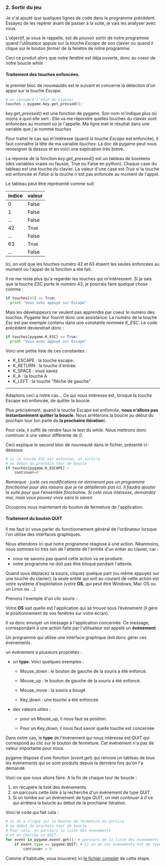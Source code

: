 

### 2. Sortir du jeu
Je n'ai ajouté que quelques lignes de code dans le programme précédent.
Essayez de les repérer avant de passer à la suite,
je vais les analyser avec vous.

L'objectif, je vous le rappelle, est de pouvoir
sortir de notre programme quand l'utilisateur
appuie sur la touche *Escape* de son clavier
ou quand il clique sur le bouton *fermer*
de la fenêtre de notre programme.

Ceci ce produit alors que notre fenêtre est déja ouverte, donc au coeur de notre boucle *while*

#### Traitement des touches enfoncées.

le premier bloc de nouveautés est le suivant et concerne la détection d'un appui sur la touche *Escape*.

```python
# on recupere l'etat du clavier
touches = pygame.key.get_pressed();
```
*key.get_pressed()* est une fonction de pygame. Son nom m'indique plus où moins à quoi elle sert : Elle va me répondre quelles touches du clavier sont enfoncées au moment où je l'appelle.
Ma ligne met le résultat dans une variable que j'ai nommé *touches*

Pour traiter le cas qui m’intéresse (quand la touche *Escape* est enfoncée), il faut connaître la tête de ma variable *touches*. La doc de pygame peut nous renseigner là dessus et en voici une explication très brève.

La réponse de la fonction *key.get_pressed()* est un tableau de booléens (des variables vraies ou fausse, True ou False en python). Chaque case du tableau est une touche du clavier. La valeur d'une case est *True* si la touche est enfoncée et *False* si la touche n'est pas enfoncée au moment de l'appel.

Le tableau peut être représenté comme suit

| indice | valeur |
|---|---|
|0|False|
|1|False|
|...| False|
|42| True |
|...|False|
|63|True|
|...|False|

Ici, on voit que les touches numéro 42 et 63 étaient
les seules enfoncées au moment ou l'appel de la fonciton a été fait.

Il ne me reste plus qu'a regarder les touches qui m'intéressent. Si je sais que la touche *ESC* porte le numéro 43, je pourrais faire quelque chose comme :
```python
if touches[43] == True:
  print "Vous avez appuyé sur Escape"
```
Mais les développeurs ne veulent pas apprendre par coeur le numéro des touches. Pygame leur fournit donc une assistance. Le numéro de la touche *Esc* est par exemple contenu dans une constante nommée *K_ESC*.
Le code précédent deviendrait donc :
```python
if touches[pygame.K_ESC] == True:
  print "Vous avez appuyé sur Escape"
```
Voici une petite liste de ces constantes :

- K_ESCAPE : la touche escape.
- K_RETURN : la touche d'entrée.
- K_SPACE : vous savez
- K_A : la touche A
- K_LEFT : la touche "flêche de gauche"

--------------

Adaptons ceci a notre cas...
Ce qui nous intéresse est, lorsque la touche Escape est enfoncée, de quitter la boucle.

Plus précisément, quand la touche Escape est enfoncée, **nous n'allons pas instantanément quitter la boucle**. Nous arrêterons la boucle au début du prochain tour (on parle de **la prochaine itération**).

Pour cela, il suffit de rendre faux le test du *while*. Nous mettrons donc *continuer* à une valeur différente de *0*.

Ceci explique le second bloc de nouveauté dans le fichier, présenté ci-dessous

```python
# si la touche ESC est enfoncee, on sortira
# au debut du prochain tour de boucle
if touches[pygame.K_ESCAPE] :
    continuer=0
```

*Remarque : juste ces modifications ne donneront pas un programme fonctionnel pour des raisons que je ne détaillerais pas ici. Il faudra ajouter la suite pour que l'ensemble fonctionne. Si cela vous intéresse, demandez moi, mais vous pouvez vivre sans le savoir.*

Occupons nous maintenant du bouton de fermeture de l'application.

#### Traitement du bouton QUIT

Il me faut ici vous parler du fonctionnement général de l'ordinateur lorsque l'on utilise des interfaces graphiques.

Nous attendons ici que notre programme réagisse à une action. Néanmoins, nous sommes ici très loin de l'attente de l'entrée d'un entier au clavier, car :

- nous ne savons pas quand cette action va se produire.
- notre programme ne doit pas être bloqué pendant l'attente.


Quand vous déplacez la souris, cliquez quelque part (ou même appuyez sur une touche du clavier), la seule entité qui soit au courant de cette action est votre système d'exploitation (votre **OS**, qui peut être Windows, Mac OS ou un Linux ou ...)

Prenons l'exemple d'un clic souris :

Votre **OS** sait quelle est l'application qui se trouve sous l’événement (il gère le positionnement de vos fenêtres sur votre écran).

Il va donc envoyer un message à l'application concernée.
Ce message, correspondant à une action faite par
l'utilisateur est appelé un **événement**.

Un programme qui utilise une interface graphique doit donc gérer ces événements.

un événement a plusieurs propriétés :
- un **type**. Voici quelques exemples :

  - Mouse_down : le bouton de gauche de la souris a été enfoncé.

  - Mouse_up : le bouton de gauche de la souris a été enfoncé.

  - Mouse_move : la souris a bougé

  - Key_down : une touche a été enfoncée


- des valeurs utiles :

  - pour un Mouse_up, il nous faut sa position.

  - Pour un Key_down, il nous faut savoir quelle touche est concernée

Dans notre cas, le **type** de l'événement qui nous intéresse est *QUIT* qui correspond au clic sur le bouton de fermeture. Cet événement n'a pas de valeur importante pour nous.

pygame dispose d'une fonction (*event.get*) qui renvoie un tableau de tous les événements qui se sont produits depuis la dernière fois qu'on l'a demandé.

Voici ce que nous allons faire.
A la fin de chaque tour de boucle :

1. on récupère la liste des événements.
2. on parcours cette liste à la recherche d'un événement de type QUIT.
3. Si on tombe sur un événement de type QUIT, on met *continuer* à *0* ce qui arrêtera la boucle au début de la prochaine itération.

Voici le code qui fait cela :

```python
# Si on a clique sur le bouton de fermeture on sortira
# au debut du prochain tour de boucle
# Pour cela, on parcours la liste des evenements
# et on cherche un QUIT...
for event in pygame.event.get(): # parcours de la liste des evenements recus
    if event.type == pygame.QUIT: # Si un de ces evenements est de type QUIT
        continuer = 0
```

Comme d'habitude, vous trouverez ici [le fichier complet](../Sources/02_escape.py) de cette étape.
